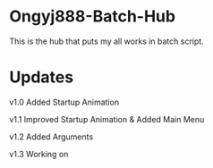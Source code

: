 # Ongyj888-Batch-Hub
This is the hub that puts my all works in batch script.

# Updates
v1.0 Added Startup Animation

v1.1 Improved Startup Animation & Added Main Menu

v1.2 Added Arguments

v1.3 Working on
